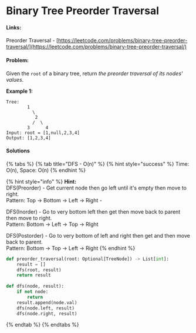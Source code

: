 # Binary Tree Preorder Traversal

#### Links:

Preorder Traversal - [https://leetcode.com/problems/binary-tree-preorder-traversal/](https://leetcode.com/problems/binary-tree-preorder-traversal/)

#### Problem:

Given the `root` of a binary tree, return _the preorder traversal of its nodes' values_.

**Example 1:**

```
Tree:
        1
          \ 
           2
          /  \ 
        3      4
Input: root = [1,null,2,3,4]
Output: [1,2,3,4]
```

#### Solutions

{% tabs %}
{% tab title="DFS - O(n)" %}
{% hint style="success" %}
Time: O(n), Space: O(n)
{% endhint %}

{% hint style="info" %}
**Hint:** \
DFS(Preorder) - Get current node then go left until it's empty then move to right.\
Pattern: Top -> Bottom -> Left -> Right -&#x20;

DFS(Inorder) - Go to very bottom left then get then move back to parent then move to right.\
Pattern: Bottom -> Left -> Top -> RIght

DFS(Postorder) - Go to very bottom of left and right then get and then move back to parent.\
Pattern: Bottom -> Top -> Left -> Right
{% endhint %}

```python
def preorder_traversal(root: Optional[TreeNode]) -> List[int]:
    result = []
    dfs(root, result)
    return result
    
def dfs(node, result):
    if not node:
        return
    result.append(node.val)
    dfs(node.left, result)
    dfs(node.right, result)
```
{% endtab %}
{% endtabs %}
